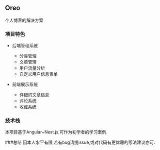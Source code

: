 ## Oreo
个人博客的解决方案

### 项目特色
 - 后端管理系统
   - 分类管理
   - 文章管理
   - 用户流量分析
   - 自定义用户信息表单
 - 前端展示系统
 
   - 详细的文章信息
   - 评论系统
   - 收藏系统

### 技术栈
本项目基于Angular+Nest.js,可作为初学者的学习案例.

###总结
因本人水平有限,若有bug请提issue,或对代码有更优雅的写法建议亦可.